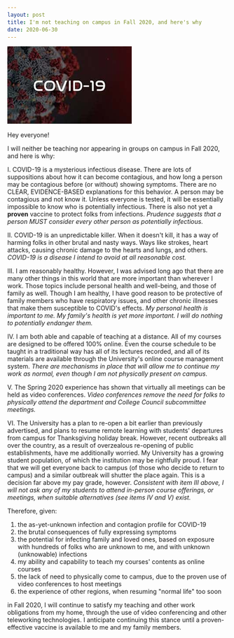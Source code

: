 ```yaml
---
layout: post
title: I'm not teaching on campus in Fall 2020, and here's why
date: 2020-06-30
---
```


<img src="/images/COVID.jpg">

Hey everyone!

I will neither be teaching nor appearing in groups on campus in Fall 2020, and here is why:

I. COVID-19 is a mysterious infectious disease. There are lots of suppositions about how it can become contagious, and how long a person may be contagious before (or without) showing symptoms. There are no CLEAR, EVIDENCE-BASED explanations for this behavior. A person may be contagious and not know it. Unless everyone is tested, it will be essentially impossible to know who is potentially infectious. There is also not yet a **proven** vaccine to protect folks from infections. *Prudence suggests that a person MUST consider every other person as potentially infectious.*

II. COVID-19 is an unpredictable killer. When it doesn't kill, it has a way of harming folks in other brutal and nasty ways. Ways like strokes, heart attacks, causing chronic damage to the hearts and lungs, and others.  *COVID-19 is a disease I intend to avoid at all reasonable cost.*

III. I am reasonably healthy. However, I was advised long ago that there are many other things in this world that are more important than wherever I work. Those topics include personal health and well-being, and those of family as well. Though I am healthy, I have good reason to be protective of family members who have respiratory issues, and other chronic illnesses that make them susceptible to COVID's effects. *My personal health is important to me. My family's health is yet more important. I will do nothing to potentially endanger them.*

IV. I am both able and capable of teaching at a distance. All of my courses are designed to be offered 100% online. Even the course schedule to be taught in a traditional way has all of its lectures recorded, and all of its materials are available through the University's online course management system. *There are mechanisms in place that will allow me to continue my work as normal, even though I am not physically present on campus.*

V. The Spring 2020 experience has shown that virtually all meetings can be held as video conferences. *Video conferences remove the need for folks to physically attend the department and College Council subcommittee meetings.*

VI. The University has a plan to re-open a bit earlier than previously advertised, and plans to resume remote learning with students' departures from campus for Thanksgiving holiday break. However, recent outbreaks all over the country, as a result of overzealous re-opening of public establishments, have me additionally worried. My University has a growing student population, of which the institution may be rightfully proud. I fear that we will get everyone back to campus (of those who decide to return to campus) and a similar outbreak will shutter the place again. This is a decision far above my pay grade, however. *Consistent with item III above, I will not ask any of my students to attend in-person course offerings, or meetings, when suitable alternatives (see items IV and V) exist.*

Therefore, given:

1. the as-yet-unknown infection and contagion profile for COVID-19
2. the brutal consequences of fully expressing symptoms
3. the potential for infecting family and loved ones, based on exposure with hundreds of folks who are unknown to me, and with unknown (unknowable) infections
4. my ability and capability to teach my courses' contents as online courses
5. the lack of need to physically come to campus, due to the proven use of video conferences to host meetings
6. the experience of other regions, when resuming "normal life" too soon

in Fall 2020, I will continue to satisfy my teaching and other work obligations from my home, through the use of video conferencing and other teleworking technologies. I anticipate continuing this stance until a proven-effective vaccine is available to me and my family members.
